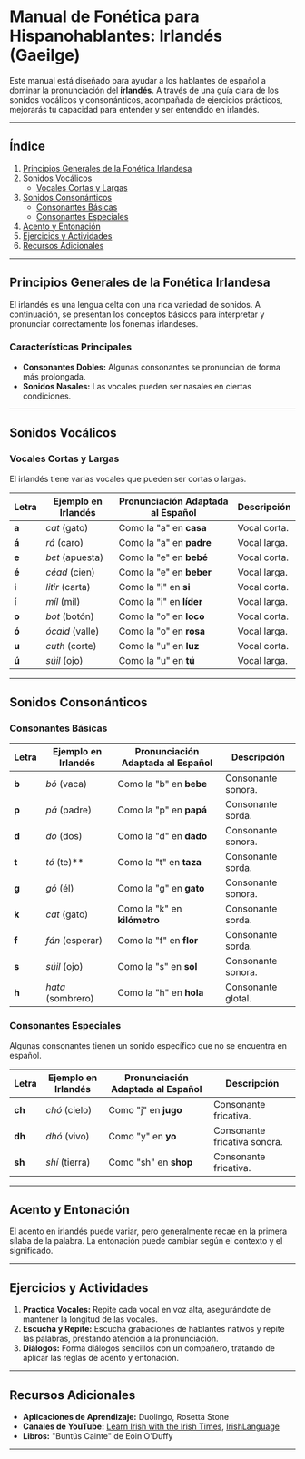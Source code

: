 # Manual de Fonética para Hispanohablantes: Irlandés (Gaeilge)

Este manual está diseñado para ayudar a los hablantes de español a dominar la pronunciación del **irlandés**. A través de una guía clara de los sonidos vocálicos y consonánticos, acompañada de ejercicios prácticos, mejorarás tu capacidad para entender y ser entendido en irlandés.

---

## Índice

1. [Principios Generales de la Fonética Irlandesa](#principios-generales-de-la-fonetica-irlandesa)
2. [Sonidos Vocálicos](#sonidos-vocalicos)
   - [Vocales Cortas y Largas](#vocales-cortas-y-largas)
3. [Sonidos Consonánticos](#sonidos-consonanticos)
   - [Consonantes Básicas](#consonantes-basicas)
   - [Consonantes Especiales](#consonantes-especiales)
4. [Acento y Entonación](#acento-y-entonacion)
5. [Ejercicios y Actividades](#ejercicios-y-actividades)
6. [Recursos Adicionales](#recursos-adicionales)

---

## Principios Generales de la Fonética Irlandesa

El irlandés es una lengua celta con una rica variedad de sonidos. A continuación, se presentan los conceptos básicos para interpretar y pronunciar correctamente los fonemas irlandeses.

### Características Principales

- **Consonantes Dobles:** Algunas consonantes se pronuncian de forma más prolongada.
- **Sonidos Nasales:** Las vocales pueden ser nasales en ciertas condiciones.

---

## Sonidos Vocálicos

### Vocales Cortas y Largas

El irlandés tiene varias vocales que pueden ser cortas o largas.

| **Letra** | **Ejemplo en Irlandés** | **Pronunciación Adaptada al Español** | **Descripción** |
| --------- | ----------------------- | ------------------------------------- | --------------- |
| **a**     | _cat_ (gato)            | Como la "a" en **casa**               | Vocal corta.    |
| **á**     | _rá_ (caro)             | Como la "a" en **padre**              | Vocal larga.    |
| **e**     | _bet_ (apuesta)         | Como la "e" en **bebé**               | Vocal corta.    |
| **é**     | _céad_ (cien)           | Como la "e" en **beber**              | Vocal larga.    |
| **i**     | _litir_ (carta)         | Como la "i" en **si**                 | Vocal corta.    |
| **í**     | _míl_ (mil)             | Como la "i" en **líder**              | Vocal larga.    |
| **o**     | _bot_ (botón)           | Como la "o" en **loco**               | Vocal corta.    |
| **ó**     | _ócaid_ (valle)         | Como la "o" en **rosa**               | Vocal larga.    |
| **u**     | _cuth_ (corte)          | Como la "u" en **luz**                | Vocal corta.    |
| **ú**     | _súil_ (ojo)            | Como la "u" en **tú**                 | Vocal larga.    |

---

## Sonidos Consonánticos

### Consonantes Básicas

| **Letra** | **Ejemplo en Irlandés** | **Pronunciación Adaptada al Español** | **Descripción**    |
| --------- | ----------------------- | ------------------------------------- | ------------------ |
| **b**     | _bó_ (vaca)             | Como la "b" en **bebe**               | Consonante sonora. |
| **p**     | _pá_ (padre)            | Como la "p" en **papá**               | Consonante sorda.  |
| **d**     | _do_ (dos)              | Como la "d" en **dado**               | Consonante sonora. |
| **t**     | _tó_ (te)\*\*           | Como la "t" en **taza**               | Consonante sorda.  |
| **g**     | _gó_ (él)               | Como la "g" en **gato**               | Consonante sonora. |
| **k**     | _cat_ (gato)            | Como la "k" en **kilómetro**          | Consonante sorda.  |
| **f**     | _fán_ (esperar)         | Como la "f" en **flor**               | Consonante sorda.  |
| **s**     | _súil_ (ojo)            | Como la "s" en **sol**                | Consonante sonora. |
| **h**     | _hata_ (sombrero)       | Como la "h" en **hola**               | Consonante glotal. |

### Consonantes Especiales

Algunas consonantes tienen un sonido específico que no se encuentra en español.

| **Letra** | **Ejemplo en Irlandés** | **Pronunciación Adaptada al Español** | **Descripción**              |
| --------- | ----------------------- | ------------------------------------- | ---------------------------- |
| **ch**    | _chó_ (cielo)           | Como "j" en **jugo**                  | Consonante fricativa.        |
| **dh**    | _dhó_ (vivo)            | Como "y" en **yo**                    | Consonante fricativa sonora. |
| **sh**    | _shí_ (tierra)          | Como "sh" en **shop**                 | Consonante fricativa.        |

---

## Acento y Entonación

El acento en irlandés puede variar, pero generalmente recae en la primera sílaba de la palabra. La entonación puede cambiar según el contexto y el significado.

---

## Ejercicios y Actividades

1. **Practica Vocales:** Repite cada vocal en voz alta, asegurándote de mantener la longitud de las vocales.
2. **Escucha y Repite:** Escucha grabaciones de hablantes nativos y repite las palabras, prestando atención a la pronunciación.
3. **Diálogos:** Forma diálogos sencillos con un compañero, tratando de aplicar las reglas de acento y entonación.

---

## Recursos Adicionales

- **Aplicaciones de Aprendizaje:** Duolingo, Rosetta Stone
- **Canales de YouTube:** [Learn Irish with the Irish Times](https://www.youtube.com/c/IrishTimes), [IrishLanguage](https://www.youtube.com/user/IrishLanguage)
- **Libros:** "Buntús Cainte" de Eoin O'Duffy

---
